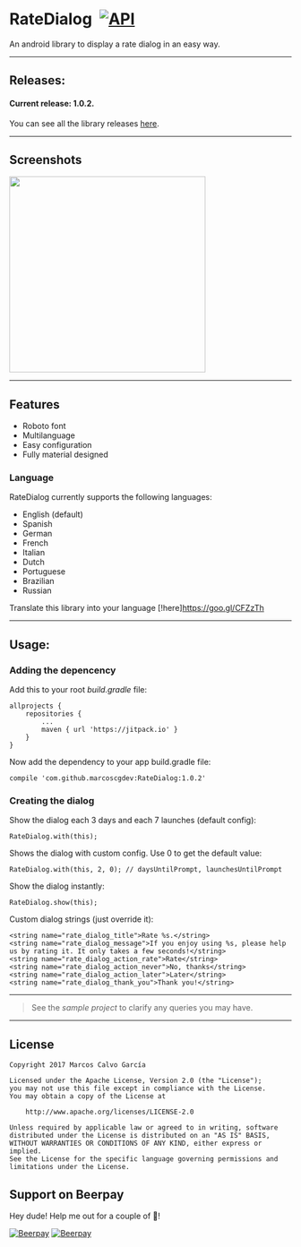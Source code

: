 # RateDialog  [![API](https://img.shields.io/badge/API-9%2B-blue.svg?style=flat)](https://android-arsenal.com/api?level=9)
An android library to display a rate dialog in an easy way.

---

## Releases:

#### Current release: 1.0.2.

You can see all the library releases [here](https://github.com/marcoscgdev/RateDialog/releases).

---

## Screenshots

<img src="https://raw.githubusercontent.com/marcoscgdev/RateDialog/master/device-2017-04-14-140649.png" width="350">

---

## Features

- Roboto font
- Multilanguage
- Easy configuration
- Fully material designed

### Language

RateDialog currently supports the following languages:

- English (default)
- Spanish
- German
- French
- Italian
- Dutch
- Portuguese
- Brazilian
- Russian

Translate this library into your language [!here]https://goo.gl/CFZzTh

---

## Usage:

### Adding the depencency

Add this to your root *build.gradle* file:

```
allprojects {
    repositories {
        ...
        maven { url 'https://jitpack.io' }
    }
}
```

Now add the dependency to your app build.gradle file:

```
compile 'com.github.marcoscgdev:RateDialog:1.0.2'
```

### Creating the dialog

Show the dialog each 3 days and each 7 launches (default config):

```
RateDialog.with(this);
```

Shows the dialog with custom config. Use 0 to get the default value:

```
RateDialog.with(this, 2, 0); // daysUntilPrompt, launchesUntilPrompt
```

Show the dialog instantly:

```
RateDialog.show(this);
```

Custom dialog strings (just override it):

```
<string name="rate_dialog_title">Rate %s.</string>
<string name="rate_dialog_message">If you enjoy using %s, please help us by rating it. It only takes a few seconds!</string>
<string name="rate_dialog_action_rate">Rate</string>
<string name="rate_dialog_action_never">No, thanks</string>
<string name="rate_dialog_action_later">Later</string>
<string name="rate_dialog_thank_you">Thank you!</string>
```

---
>See the *sample project* to clarify any queries you may have.

---

## License

```
Copyright 2017 Marcos Calvo García

Licensed under the Apache License, Version 2.0 (the "License");
you may not use this file except in compliance with the License.
You may obtain a copy of the License at

    http://www.apache.org/licenses/LICENSE-2.0

Unless required by applicable law or agreed to in writing, software
distributed under the License is distributed on an "AS IS" BASIS,
WITHOUT WARRANTIES OR CONDITIONS OF ANY KIND, either express or implied.
See the License for the specific language governing permissions and
limitations under the License.
```

## Support on Beerpay
Hey dude! Help me out for a couple of :beers:!

[![Beerpay](https://beerpay.io/marcoscgdev/RateDialog/badge.svg?style=beer-square)](https://beerpay.io/marcoscgdev/RateDialog)  [![Beerpay](https://beerpay.io/marcoscgdev/RateDialog/make-wish.svg?style=flat-square)](https://beerpay.io/marcoscgdev/RateDialog?focus=wish)
